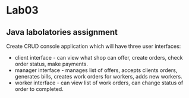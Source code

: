 # Lab03
## Java labolatories assignment
Create CRUD console application which will have three user interfaces:
 - client interface - can view what shop can offer, create orders, check order status, make payments.
 - manager interface - manages list of offers, accepts clients orders, generates bills, creates work orders for workers, adds new workers.
 - worker interface - can view list of work orders, can change status of order to completed.

